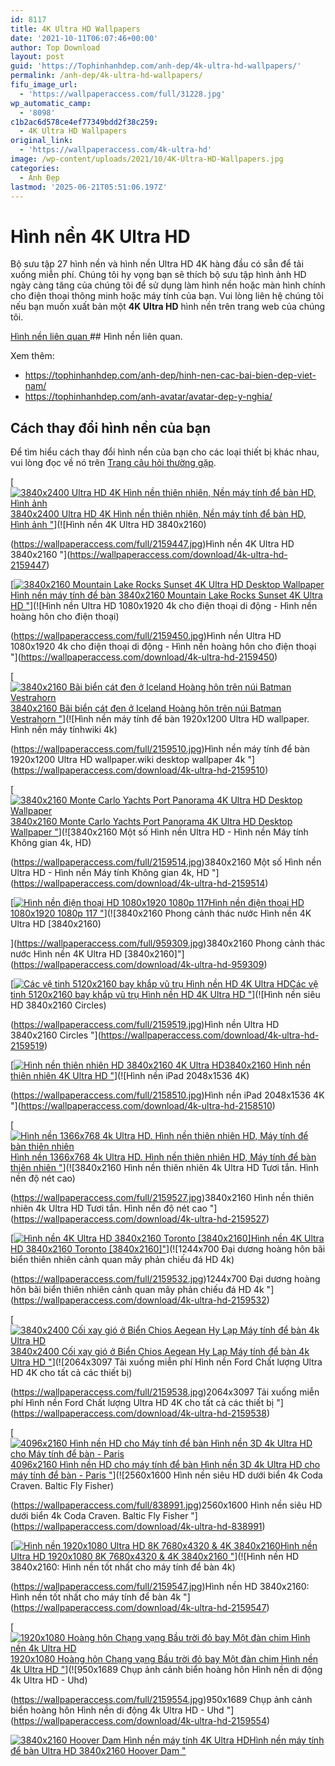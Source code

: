 ```yaml
---
id: 8117
title: 4K Ultra HD Wallpapers
date: '2021-10-11T06:07:46+00:00'
author: Top Download
layout: post
guid: 'https://Tophinhanhdep.com/anh-dep/4k-ultra-hd-wallpapers/'
permalink: /anh-dep/4k-ultra-hd-wallpapers/
fifu_image_url:
  - 'https://wallpaperaccess.com/full/31228.jpg'
wp_automatic_camp:
  - '8098'
c1b2ac6d578ce4ef77349bdd2f38c259:
  - 4K Ultra HD Wallpapers
original_link:
  - 'https://wallpaperaccess.com/4k-ultra-hd'
image: /wp-content/uploads/2021/10/4K-Ultra-HD-Wallpapers.jpg
categories:
  - Ảnh Đẹp
lastmod: '2025-06-21T05:51:06.197Z'
---
```

# Hình nền 4K Ultra HD

Bộ sưu tập 27 hình nền và hình nền Ultra HD 4K hàng đầu có sẵn để tải xuống miễn phí. Chúng tôi hy vọng bạn sẽ thích bộ sưu tập hình ảnh HD ngày càng tăng của chúng tôi để sử dụng làm hình nền hoặc màn hình chính cho điện thoại thông minh hoặc máy tính của bạn. Vui lòng liên hệ chúng tôi nếu bạn muốn xuất bản một **4K Ultra HD** hình nền trên trang web của chúng tôi.

[Hình nền liên quan ](#related) ## Hình nền liên quan.

   
 Xem thêm:

   
- <https://tophinhanhdep.com/anh-dep/hinh-nen-cac-bai-bien-dep-viet-nam/>
- <https://tophinhanhdep.com/anh-avatar/avatar-dep-y-nghia/>

## Cách thay đổi hình nền của bạn

Để tìm hiểu cách thay đổi hình nền của bạn cho các loại thiết bị khác nhau, vui lòng đọc về nó trên [Trang câu hỏi thường gặp](https://tophinhanhdep.com/faq/).

  
[[![3840x2400 Ultra HD 4K Hình nền thiên nhiên, Nền máy tính để bàn HD, Hình ảnh](https://wallpaperaccess.com/full/31228.jpg)3840x2400 Ultra HD 4K Hình nền thiên nhiên, Nền máy tính để bàn HD, Hình ảnh "](https://wallpaperaccess.com/download/4k-ultra-hd-31228)](![Hình nền 4K Ultra HD 3840x2160)

(https://wallpaperaccess.com/full/2159447.jpg)Hình nền 4K Ultra HD 3840x2160 "](https://wallpaperaccess.com/download/4k-ultra-hd-2159447)

[[![3840x2160 Mountain Lake Rocks Sunset 4K Ultra HD Desktop Wallpaper](https://wallpaperaccess.com/full/1320272.jpg)Hình nền máy tính để bàn 3840x2160 Mountain Lake Rocks Sunset 4K Ultra HD "](https://wallpaperaccess.com/download/4k-ultra-hd-1320272)](![Hình nền Ultra HD 1080x1920 4k cho điện thoại di động - Hình nền hoàng hôn cho điện thoại)

(https://wallpaperaccess.com/full/2159450.jpg)Hình nền Ultra HD 1080x1920 4k cho điện thoại di động - Hình nền hoàng hôn cho điện thoại "](https://wallpaperaccess.com/download/4k-ultra-hd-2159450)

[[![3840x2160 Bãi biển cát đen ở Iceland Hoàng hôn trên núi Batman Vestrahorn](https://wallpaperaccess.com/full/2159457.jpg)3840x2160 Bãi biển cát đen ở Iceland Hoàng hôn trên núi Batman Vestrahorn "](https://wallpaperaccess.com/download/4k-ultra-hd-2159457)](![Hình nền máy tính để bàn 1920x1200 Ultra HD wallpaper. Hình nền máy tínhwiki 4k)

(https://wallpaperaccess.com/full/2159510.jpg)Hình nền máy tính để bàn 1920x1200 Ultra HD wallpaper.wiki desktop wallpaper 4k "](https://wallpaperaccess.com/download/4k-ultra-hd-2159510)

[[![3840x2160 Monte Carlo Yachts Port Panorama 4K Ultra HD Desktop Wallpaper](https://wallpaperaccess.com/full/51780.jpg)3840x2160 Monte Carlo Yachts Port Panorama 4K Ultra HD Desktop Wallpaper "](https://wallpaperaccess.com/download/4k-ultra-hd-51780)](![3840x2160 Một số Hình nền Ultra HD - Hình nền Máy tính Không gian 4k, HD)

(https://wallpaperaccess.com/full/2159514.jpg)3840x2160 Một số Hình nền Ultra HD - Hình nền Máy tính Không gian 4k, HD "](https://wallpaperaccess.com/download/4k-ultra-hd-2159514)

[[![Hình nền điện thoại HD 1080x1920 1080p 117](https://wallpaperaccess.com/full/26166.jpg)Hình nền điện thoại HD 1080x1920 1080p 117 "](https://wallpaperaccess.com/download/4k-ultra-hd-26166)](![3840x2160 Phong cảnh thác nước Hình nền 4K Ultra HD [3840x2160)

](https://wallpaperaccess.com/full/959309.jpg)3840x2160 Phong cảnh thác nước Hình nền 4K Ultra HD \[3840x2160\]"](https://wallpaperaccess.com/download/4k-ultra-hd-959309)

[[![Các vệ tinh 5120x2160 bay khắp vũ trụ Hình nền HD 4K Ultra HD](https://wallpaperaccess.com/full/2159517.jpg)Các vệ tinh 5120x2160 bay khắp vũ trụ Hình nền HD 4K Ultra HD "](https://wallpaperaccess.com/download/4k-ultra-hd-2159517)](![Hình nền siêu HD 3840x2160 Circles)

(https://wallpaperaccess.com/full/2159519.jpg)Hình nền Ultra HD 3840x2160 Circles "](https://wallpaperaccess.com/download/4k-ultra-hd-2159519)

[[![Hình nền thiên nhiên HD 3840x2160 4K Ultra HD](https://wallpaperaccess.com/full/2159522.jpg)3840x2160 Hình nền thiên nhiên 4K Ultra HD "](https://wallpaperaccess.com/download/4k-ultra-hd-2159522)](![Hình nền iPad 2048x1536 4K)

(https://wallpaperaccess.com/full/2158510.jpg)Hình nền iPad 2048x1536 4K "](https://wallpaperaccess.com/download/4k-ultra-hd-2158510)

[[![Hình nền 1366x768 4k Ultra HD.  Hình nền thiên nhiên HD, Máy tính để bàn thiên nhiên](https://wallpaperaccess.com/full/929018.jpg)Hình nền 1366x768 4k Ultra HD. Hình nền thiên nhiên HD, Máy tính để bàn thiên nhiên "](https://wallpaperaccess.com/download/4k-ultra-hd-929018)](![3840x2160 Hình nền thiên nhiên 4k Ultra HD Tươi tắn.  Hình nền độ nét cao)

(https://wallpaperaccess.com/full/2159527.jpg)3840x2160 Hình nền thiên nhiên 4k Ultra HD Tươi tắn. Hình nền độ nét cao "](https://wallpaperaccess.com/download/4k-ultra-hd-2159527)

[[![Hình nền 4K Ultra HD 3840x2160 Toronto [3840x2160]](https://wallpaperaccess.com/full/279387.jpg)Hình nền 4K Ultra HD 3840x2160 Toronto \[3840x2160\]"](https://wallpaperaccess.com/download/4k-ultra-hd-279387)](![1244x700 Đại dương hoàng hôn bãi biển thiên nhiên cảnh quan mây phản chiếu đá HD 4k)

(https://wallpaperaccess.com/full/2159532.jpg)1244x700 Đại dương hoàng hôn bãi biển thiên nhiên cảnh quan mây phản chiếu đá HD 4k "](https://wallpaperaccess.com/download/4k-ultra-hd-2159532)

[[![3840x2400 Cối xay gió ở Biển Chios Aegean Hy Lạp Máy tính để bàn 4k Ultra HD](https://wallpaperaccess.com/full/2082085.jpg)3840x2400 Cối xay gió ở Biển Chios Aegean Hy Lạp Máy tính để bàn 4k Ultra HD "](https://wallpaperaccess.com/download/4k-ultra-hd-2082085)](![2064x3097 Tải xuống miễn phí Hình nền Ford Chất lượng Ultra HD 4K cho tất cả các thiết bị)

(https://wallpaperaccess.com/full/2159538.jpg)2064x3097 Tải xuống miễn phí Hình nền Ford Chất lượng Ultra HD 4K cho tất cả các thiết bị "](https://wallpaperaccess.com/download/4k-ultra-hd-2159538)

[[![4096x2160 Hình nền HD cho Máy tính để bàn Hình nền 3D 4k Ultra HD cho Máy tính để bàn - Paris](https://wallpaperaccess.com/full/2159541.jpg)4096x2160 Hình nền HD cho máy tính để bàn Hình nền 3D 4k Ultra HD cho máy tính để bàn - Paris "](https://wallpaperaccess.com/download/4k-ultra-hd-2159541)](![2560x1600 Hình nền siêu HD dưới biển 4k Coda Craven.  Baltic Fly Fisher)

(https://wallpaperaccess.com/full/838991.jpg)2560x1600 Hình nền siêu HD dưới biển 4k Coda Craven. Baltic Fly Fisher "](https://wallpaperaccess.com/download/4k-ultra-hd-838991)

[[![Hình nền 1920x1080 Ultra HD 8K 7680x4320 & 4K 3840x2160](https://wallpaperaccess.com/full/701515.jpg)Hình nền Ultra HD 1920x1080 8K 7680x4320 &amp; 4K 3840x2160 "](https://wallpaperaccess.com/download/4k-ultra-hd-701515)](![Hình nền HD 3840x2160: Hình nền tốt nhất cho máy tính để bàn 4k)

(https://wallpaperaccess.com/full/2159547.jpg)Hình nền HD 3840x2160: Hình nền tốt nhất cho máy tính để bàn 4k "](https://wallpaperaccess.com/download/4k-ultra-hd-2159547)

[[![1920x1080 Hoàng hôn Chạng vạng Bầu trời đỏ bay Một đàn chim Hình nền 4k Ultra HD](https://wallpaperaccess.com/full/2159548.jpg)1920x1080 Hoàng hôn Chạng vạng Bầu trời đỏ bay Một đàn chim Hình nền 4k Ultra HD "](https://wallpaperaccess.com/download/4k-ultra-hd-2159548)](![950x1689 Chụp ảnh cảnh biển hoàng hôn Hình nền di động 4k Ultra HD - Uhd)

(https://wallpaperaccess.com/full/2159554.jpg)950x1689 Chụp ảnh cảnh biển hoàng hôn Hình nền di động 4k Ultra HD - Uhd "](https://wallpaperaccess.com/download/4k-ultra-hd-2159554)

[![3840x2160 Hoover Dam Hình nền máy tính 4K Ultra HD](https://wallpaperaccess.com/full/237817.jpg)Hình nền máy tính để bàn Ultra HD 3840x2160 Hoover Dam "](https://wallpaperaccess.com/download/4k-ultra-hd-237817)
